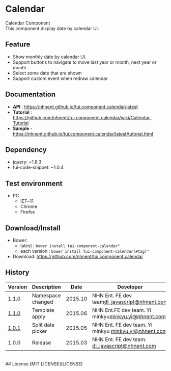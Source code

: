 Calendar
===============
Calendar Component<br>
This component display date by calendar UI.<br>

## Feature
* Show monthly date by calendar UI.
* Support buttons to navigate to move last year or month, next year or month
* Select some date that are shown
* Support custom event when redraw calendar

## Documentation
* **API** : https://nhnent.github.io/tui.component.calendar/latest
* **Tutorial** : https://github.com/nhnent/tui.component.calendar/wiki/Calendar-Tutorial
* **Sample** - https://nhnent.github.io/tui.component.calendar/latest/tutorial.html

## Dependency
* jquery: ~1.8.3
* tui-code-snippet: ~1.0.4

## Test environment
* PC
    * IE7~11
    * Chrome
    * Firefox

## Download/Install
* Bower:
   * latest : `bower install tui-component-calendar"`
   * each version : `bower install tui-component-calendar[#tag]"`
* Download: https://github.com/nhnent/tui.component.calendar

## History
| Version | Description | Date | Developer |
| ---- | ---- | ---- | ---- |
| 1.1.0 | Namespace changed | 2015.10 | NHN Ent. FE dev team<dl_javascript@nhnent.com> |
| <a href="https://nhnent.github.io/tui.component.calendar/1.1.0">1.1.0</a> | Template apply | 2015.06 | NHN Ent.FE dev team. Yi minkyu<minkyu.yi@nhnent.com> |
| <a href="https://nhnent.github.io/tui.component.calendar/1.0.1">1.0.1</a> | Split date picker | 2015.05 | NHN Ent. FE dev team. Yi minkyu <minkyu.yi@nhnent.com> |
| 1.0.0 | Release | 2015.03 | NHN Ent. FE dev team. <dl_javascript@nhnent.com> |

<br>
## License
[MIT LICENSE](LICENSE)
